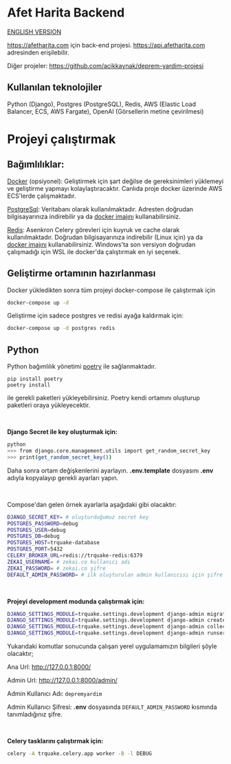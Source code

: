 # Afet Harita Backend
[ENGLISH VERSION](README.en.md)

https://afetharita.com için back-end projesi. https://api.afetharita.com adresinden erişilebilir.

Diğer projeler: https://github.com/acikkaynak/deprem-yardim-projesi

## Kullanılan teknolojiler

Python (Django), Postgres (PostgreSQL), Redis, AWS (Elastic Load Balancer, ECS, AWS Fargate), OpenAI (Görsellerin metine çevirilmesi)

# Projeyi çalıştırmak

## Bağımlılıklar:

[Docker](https://www.docker.com) (opsiyonel): Geliştirmek için şart değilse de gereksinimleri yüklemeyi ve geliştirme yapmayı kolaylaştıracaktır. Canlıda proje docker üzerinde AWS ECS'lerde çalışmaktadır.

[PostgreSql](https://www.postgresql.org): Veritabanı olarak kullanılmaktadır. Adresten doğrudan bilgisayarınıza indirebilir ya da [docker imajını](https://hub.docker.com/_/postgres) kullanabilirsiniz.

[Redis](https://redis.io): Asenkron Celery görevleri için kuyruk ve cache olarak kullanılmaktadır. Doğrudan bilgisayarınıza indirebilir (Linux için) ya da [docker imajını](https://hub.docker.com/_/redis) kullanabilirsiniz. Windows'ta son versiyon doğrudan çalışmadığı için WSL ile docker'da çalıştırmak en iyi seçenek.

## Geliştirme ortamının hazırlanması

Docker yükledikten sonra tüm projeyi docker-compose ile çalıştırmak için

```sh
docker-compose up -d
```

Geliştirme için sadece postgres ve redisi ayağa kaldırmak için:

```sh
docker-compose up -d postgres redis
```

## Python

Python bağımlılık yönetimi [poetry](https://python-poetry.org/) ile sağlanmaktadır.

```
pip install poetry
poetry install
```

ile gerekli paketleri yükleyebilirsiniz. Poetry kendi ortamını oluşturup paketleri oraya yükleyecektir.

&nbsp;

**Django Secret ile key oluşturmak için:**
```sh
python
>>> from django.core.management.utils import get_random_secret_key
>>> print(get_random_secret_key())
```

Daha sonra ortam değişkenlerini ayarlayın. **.env.template** dosyasını **.env** adıyla kopyalayıp gerekli ayarları yapın.

&nbsp;

Compose'dan gelen örnek ayarlarla aşağıdaki gibi olacaktır:
```sh
DJANGO_SECRET_KEY= # oluşturduğumuz secret key
POSTGRES_PASSWORD=debug
POSTGRES_USER=debug
POSTGRES_DB=debug
POSTGRES_HOST=trquake-database
POSTGRES_PORT=5432
CELERY_BROKER_URL=redis://trquake-redis:6379
ZEKAI_USERNAME= # zekai.co kullanıcı adı
ZEKAI_PASSWORD= # zekai.co şifre
DEFAULT_ADMIN_PASSWORD= # ilk oluşturulan admin kullanıcısı için şifre
```

&nbsp;

**Projeyi development modunda çalıştırmak için:**

```sh
DJANGO_SETTINGS_MODULE=trquake.settings.development django-admin migrate
DJANGO_SETTINGS_MODULE=trquake.settings.development django-admin createsuperuser
DJANGO_SETTINGS_MODULE=trquake.settings.development django-admin collectstatic --no-input
DJANGO_SETTINGS_MODULE=trquake.settings.development django-admin runserver
```
Yukarıdaki komutlar sonucunda çalışan yerel uygulamamızın bilgileri şöyle olacaktır;

Ana Url: http://127.0.0.1:8000/

Admin Url: http://127.0.0.1:8000/admin/

Admin Kullanıcı Adı: ```depremyardim```

Admin Kullanıcı Şifresi: **.env** dosyasında ```DEFAULT_ADMIN_PASSWORD``` kısmında tanımladığınız şifre.

&nbsp;

**Celery tasklarını çalıştırmak için:**

```sh
celery -A trquake.celery.app worker -B -l DEBUG
```